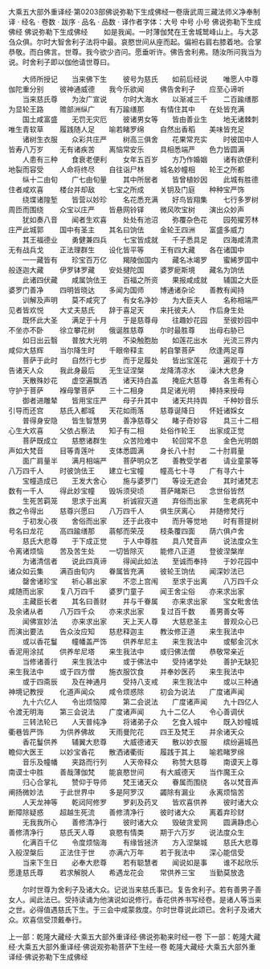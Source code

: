 大乘五大部外重译经·第0203部佛说弥勒下生成佛经一卷唐武周三藏法师义净奉制译
· 经名 · 卷数 · 跋序
· 品名 · 品数 · 译作者字体：大号 中号 小号
佛说弥勒下生成佛经
佛说弥勒下生成佛经
　　如是我闻。一时薄伽梵在王舍城鹫峰山上。与大苾刍众俱。尔时大智舍利子法将中最。哀愍世间从座而起。偏袒右肩右膝着地。合掌恭敬。而白佛言。世尊。我今欲少咨问。愿垂听许。佛告舍利弗。随汝所问我当为说。时舍利子即以伽他请世尊曰。

　　大师所授记　　当来佛下生
　　彼号为慈氏　　如前后经说
　　唯愿人中尊　　伽陀重分别
　　彼神通威德　　我今乐欲闻
　　佛告舍利子　　应至心谛听
　　当来慈氏尊　　为汝广宣说
　　尔时大海水　　以渐减三千
　　二百踰缮那　　为显轮王路
　　赡部洲纵广　　有万踰缮那
　　有情住其中　　在处皆充满
　　国土咸富盛　　无罚无灾厄
　　彼诸男女等　　皆由善业生
　　地无诸棘刺　　唯生青软草
　　履践随人足　　喻若睹罗绵
　　自然出香稻　　美味皆充足
　　诸树生衣服　　众彩共庄严
　　树高三俱舍　　花果常充实
　　时彼国中人　　皆寿八万岁
　　无有诸疾苦　　离恼常安乐
　　具相悉端严　　色力皆圆满
　　人患有三种　　食衰老便利
　　女年五百岁　　方乃作婚姻
　　诸有欲便利　　地裂而容受
　　人命将终尽　　自往诣尸林
　　城名妙幢相　　轮王之所都
　　纵十二由旬　　广七由旬量
　　其中所居者　　皆曾植妙因
　　此城有胜德　　住者咸欢喜
　　楼台并却敌　　七宝之所成
　　关钥及门庭　　种种宝严饰
　　绕堞诸隍堑　　皆营以妙珍
　　名花悉充满　　好鸟皆翔集
　　七行多罗树　　周匝而围绕
　　众宝以庄严　　皆悬网铃铎
　　微风吹宝树　　演出众妙声
　　犹如奏八音　　闻者生欢喜
　　处处有池沼　　弥覆杂色花
　　园苑擢芳林　　庄严此城郭
　　国中有圣主　　其名曰饷佉
　　金轮王四洲　　富盛多威力
　　其王福德业　　勇健兼四兵
　　七宝皆成就　　千子悉具足
　　四海咸清肃　　无有战兵戈
　　正法理群生　　设化皆平等
　　王有四大藏　　各在诸国中
　　一一藏皆有　　珍宝百万亿
　　羯陵伽国内　　藏名冰竭罗
　　蜜絺罗国中　　般逐迦大藏
　　伊罗钵罗藏　　安处揵陀国
　　婆罗痆斯境　　藏名为饷佉
　　此诸四伏藏　　咸属饷佉王
　　百福之所资　　果报咸成就
　　辅国之大臣　　婆罗门善净
　　四明皆晓达　　多闻为国师
　　博通诸杂论　　善教有闻持
　　训解及声明　　莫不咸究了
　　有女名净妙　　为大臣夫人
　　名称相端严　　见者皆欢悦
　　大丈夫慈氏　　辞于喜足天
　　来托彼夫人　　作后身生处
　　既怀此大圣　　满足于十月
　　于是慈尊母　　往趣妙花园
　　至彼妙园中　　不坐亦不卧
　　徐立攀花树　　俄诞胜慈尊
　　尔时最胜尊　　出母右胁已
　　如日出云翳　　普放大光明
　　不染触胞胎　　如莲花出水
　　光流三界内　　咸仰大慈辉
　　当尔降生时　　千眼帝释主
　　躬自擎菩萨　　欣逢两足尊
　　菩萨于此时　　自然行七步
　　而于足履处　　皆出宝莲花
　　遍观于十方　　告诸天人众
　　我此身最后　　无生证涅槃
　　龙降清凉水　　澡沐大悲身
　　天散殊妙花　　虚空遍飘洒
　　诸天持白盖　　掩庇大慈尊
　　各生希有心　　守护于菩萨
　　褓母擎菩萨　　三十二相身
　　具足诸光明　　捧持来授母
　　御者进雕辇　　皆用宝庄严
　　母子升其中　　诸天共持舆
　　千种妙音乐　　引导而还宫
　　慈氏入都城　　天花如雨落
　　慈尊诞降日　　怀妊诸婇女
　　普得身安隐　　皆生智慧男
　　善净慈尊父　　睹子奇妙容
　　具三十二相　　心生大欢喜
　　父依占察法　　知子有二相
　　处俗作轮王　　出家成正觉
　　菩萨既成立　　慈愍诸群生
　　众苦险难中　　轮回常不息
　　金色光明朗　　声如大梵音
　　目等青莲叶　　支体悉圆满
　　身长八十肘　　二十肘肩量
　　面广肩量半　　满月相端严
　　菩萨明众艺　　善教受学者
　　请业童蒙等　　八万四千人
　　时彼饷佉王　　建立七宝幢
　　幢高七十寻　　广有寻六十
　　宝幢造成已　　王发大舍心
　　施与婆罗门　　等设无遮会
　　其时诸梵志　　数有一千人
　　得此妙宝幢　　毁坼须臾顷
　　菩萨睹斯已　　念世俗皆然
　　生死苦羁笼　　思求于出离
　　祈诚寂灭道　　弃俗而出家
　　生老病死中　　救之令得出
　　慈尊兴愿曰　　八万四千人
　　俱生厌离心　　并随修梵行
　　于初发心夜　　舍俗而出家
　　还于此夜中　　而升等觉地
　　时有菩提树　　号名曰龙花
　　高四踰缮那　　蓊郁而荣茂
　　枝条覆四面　　荫六俱卢舍
　　慈氏大悲尊　　于下成正觉
　　于人中尊胜　　具八梵音声
　　说法度众生　　令离诸烦恼
　　苦及苦生处　　一切皆除灭
　　能修八正道　　登彼涅槃岸
　　为诸清信者　　说此四真谛
　　得闻此如法　　至诚而奉持
　　于妙花园中　　诸众如云集
　　满百由旬内　　眷属皆充满
　　彼轮王饷佉　　闻深妙法已
　　罄舍诸珍宝　　祈心慕出家
　　不恋上宫闱　　至求于出离
　　八万四千众　　咸随而出家
　　复八万四千　　婆罗门童子
　　闻王舍尘俗　　亦来求出家
　　主藏臣长者　　其名曰善财
　　并与千眷属　　亦来求出家
　　宝女毗舍佉　　及余诸从者
　　八万四千众　　亦来求出家
　　复过百千数　　善男善女等
　　闻佛宣妙法　　亦来求出家
　　天上天人尊　　大慈悲圣主
　　普观众心已　　而演出要法
　　告众汝应知　　慈悲释迦主
　　教汝修正道　　来生我法中
　　或以香花鬘　　幢幡盖严饰
　　供养牟尼主　　来生我法中
　　或郁金沉水　　香泥用涂拭
　　供养牟尼塔　　来生我法中
　　或归佛法僧　　恭敬常亲近
　　当修诸善行　　来生我法中
　　或于佛法中　　受持诸学处
　　善护无缺犯　　来生我法中
　　或于四方僧　　施衣服饮食
　　并奉妙医药　　来生我法中
　　或于四斋辰　　及在神通月
　　受持八支戒　　来生我法中
　　或以三种通　　神境记教授
　　化道声闻众　　咸令烦惑除
　　初会为说法　　广度诸声闻
　　九十六亿人　　令出烦恼障
　　第二会说法　　广度诸声闻
　　九十四亿人　　令渡无明海
　　第三会说法　　广度诸声闻
　　九十二亿人　　令心善调伏
　　三转法轮已　　人天普纯净
　　将诸弟子众　　乞食入城中
　　既入妙幢城　　衢巷皆严饰
　　为供养佛故　　天雨曼陀花
　　四王及梵王　　并余诸天众
　　香花鬘供养　　辅翼大悲尊
　　大威德诸天　　散以妙衣服
　　缤纷遍城邑　　瞻仰大医王
　　以妙宝香花　　散洒诸衢街
　　履践于其上　　喻若睹罗绵
　　音乐及幢幡　　夹路而行列
　　人天帝释众　　称赞大慈尊
　　南谟天上尊　　南谟士中胜
　　善哉薄伽梵　　能哀愍世间
　　有大威德天　　当作魔王众
　　归心合掌礼　　赞仰于导师
　　梵王诸天众　　眷属而围绕
　　各以梵音声　　阐扬微妙法
　　于此世界中　　多是阿罗汉
　　蠲除有漏业　　永离烦恼苦
　　人天龙神等　　乾闼阿修罗
　　罗刹及药叉　　皆欢喜供养
　　彼时诸大众　　断障除疑惑
　　超越生死流　　善修清净行
　　彼时诸大众　　离着弃珍财
　　无我我所心　　善修清净行
　　彼时诸大众　　毁破贪爱网
　　圆满静虑心　　善修清净行
　　慈氏天人尊　　哀愍有情类
　　期于六万岁　　说法度众生
　　化满百千亿　　令度烦恼海
　　有缘皆拯济　　方入涅槃城
　　慈氏大悲尊　　入般涅槃后
　　正法住于世　　亦满六万年
　　若于我法中　　深心能信受
　　当来下生日　　必奉大悲尊
　　若有聪慧者　　闻说如是事
　　谁不起欣乐　　愿逢慈氏尊
　　若求解脱人　　希遇龙花会
　　常供养三宝　　当勤莫放逸

　　尔时世尊为舍利子及诸大众。记说当来慈氏事已。复告舍利子。若有善男子善女人。闻此法已。受持读诵为他演说如说修行。香花供养书写经卷。是诸人等当来之世。必得值遇慈氏下生。于三会中咸蒙救度。尔时世尊说此颂已。舍利子及诸大众。欢喜信受顶戴奉行。

上一部：乾隆大藏经·大乘五大部外重译经·佛说弥勒来时经一卷
下一部：乾隆大藏经·大乘五大部外重译经·佛说观弥勒菩萨下生经一卷
乾隆大藏经·大乘五大部外重译经·佛说弥勒下生成佛经